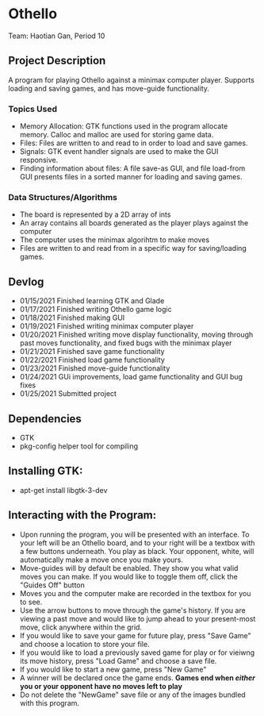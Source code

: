 # Othello
 
Team: Haotian Gan, Period 10

## Project Description
A program for playing Othello against a minimax computer player. Supports loading and saving games, and has move-guide functionality. 

### Topics Used
  - Memory Allocation: GTK functions used in the program allocate memory. Calloc and malloc are used for storing game data. 
  - Files: Files are written to and read to in order to load and save games.
  - Signals: GTK event handler signals are used to make the GUI responsive. 
  - Finding information about files: A file save-as GUI, and file load-from GUI presents files in a sorted manner for loading and saving games. 
  
### Data Structures/Algorithms
  - The board is represented by a 2D array of ints
  - An array contains all boards generated as the player plays against the computer
  - The computer uses the minimax algorihtm to make moves
  - Files are written to and read from in a specific way for saving/loading games.
  
## Devlog
  - 01/15/2021 Finished learning GTK and Glade
  - 01/17/2021 Finished writing Othello game logic
  - 01/18/2021 Finished making GUI
  - 01/19/2021 Finished writing minimax computer player
  - 01/20/2021 Finished writing move display functionality, moving through past moves functionality, and fixed bugs with the minimax player
  - 01/21/2021 Finished save game functionality
  - 01/22/2021 Finished load game functionality
  - 01/23/2021 Finished move-guide functionality
  - 01/24/2021 GUi improvements, load game functionality and GUI bug fixes
  - 01/25/2021 Submitted project

## Dependencies
  - GTK
  - pkg-config helper tool for compiling 

## Installing GTK:
  - apt-get install libgtk-3-dev
  
## Interacting with the Program:

  - Upon running the program, you will be presented with an interface. To your left will be an Othello board, and to your right will be a textbox with a few buttons underneath. You play as black. Your opponent, white, will automatically make a move once you make yours.
  - Move-guides will by default be enabled. They show you what valid moves you can make. If you would like to toggle them off, click the "Guides Off" button
  - Moves you and the computer make are recorded in the textbox for you to see. 
  - Use the arrow buttons to move through the game's history. If you are viewing a past move and would like to jump ahead to your present-most move, click anywhere     within the grid. 
  - If you would like to save your game for future play, press "Save Game" and choose a location to store your file.
  - If you would like to load a previously saved game for play or for vieiwng its move history, press "Load Game" and choose a save file.
  - If you would like to start a new game, press "New Game"
  - A winner will be declared once the game ends. **Games end when *either* you or your opponent have no moves left to play**
  - Do not delete the "NewGame" save file or any of the images bundled with this program.  
  
